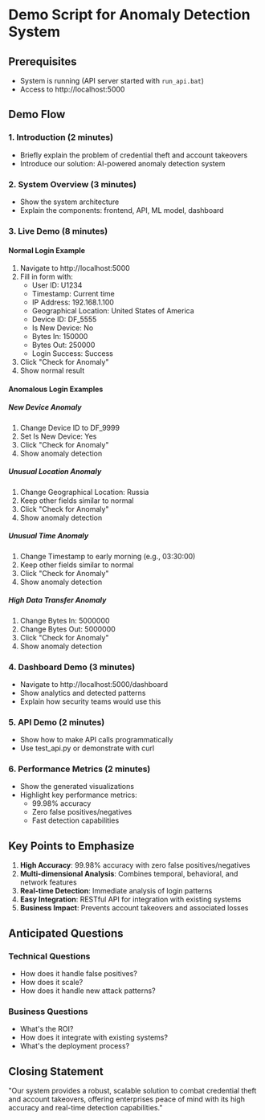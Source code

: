 # Demo Script for Anomaly Detection System

## Prerequisites
- System is running (API server started with `run_api.bat`)
- Access to http://localhost:5000

## Demo Flow

### 1. Introduction (2 minutes)
- Briefly explain the problem of credential theft and account takeovers
- Introduce our solution: AI-powered anomaly detection system

### 2. System Overview (3 minutes)
- Show the system architecture
- Explain the components: frontend, API, ML model, dashboard

### 3. Live Demo (8 minutes)

#### Normal Login Example
1. Navigate to http://localhost:5000
2. Fill in form with:
   - User ID: U1234
   - Timestamp: Current time
   - IP Address: 192.168.1.100
   - Geographical Location: United States of America
   - Device ID: DF_5555
   - Is New Device: No
   - Bytes In: 150000
   - Bytes Out: 250000
   - Login Success: Success
3. Click "Check for Anomaly"
4. Show normal result

#### Anomalous Login Examples

##### New Device Anomaly
1. Change Device ID to DF_9999
2. Set Is New Device: Yes
3. Click "Check for Anomaly"
4. Show anomaly detection

##### Unusual Location Anomaly
1. Change Geographical Location: Russia
2. Keep other fields similar to normal
3. Click "Check for Anomaly"
4. Show anomaly detection

##### Unusual Time Anomaly
1. Change Timestamp to early morning (e.g., 03:30:00)
2. Keep other fields similar to normal
3. Click "Check for Anomaly"
4. Show anomaly detection

##### High Data Transfer Anomaly
1. Change Bytes In: 5000000
2. Change Bytes Out: 5000000
3. Click "Check for Anomaly"
4. Show anomaly detection

### 4. Dashboard Demo (3 minutes)
- Navigate to http://localhost:5000/dashboard
- Show analytics and detected patterns
- Explain how security teams would use this

### 5. API Demo (2 minutes)
- Show how to make API calls programmatically
- Use test_api.py or demonstrate with curl

### 6. Performance Metrics (2 minutes)
- Show the generated visualizations
- Highlight key performance metrics:
  - 99.98% accuracy
  - Zero false positives/negatives
  - Fast detection capabilities

## Key Points to Emphasize

1. **High Accuracy**: 99.98% accuracy with zero false positives/negatives
2. **Multi-dimensional Analysis**: Combines temporal, behavioral, and network features
3. **Real-time Detection**: Immediate analysis of login patterns
4. **Easy Integration**: RESTful API for integration with existing systems
5. **Business Impact**: Prevents account takeovers and associated losses

## Anticipated Questions

### Technical Questions
- How does it handle false positives?
- How does it scale?
- How does it handle new attack patterns?

### Business Questions
- What's the ROI?
- How does it integrate with existing systems?
- What's the deployment process?

## Closing Statement
"Our system provides a robust, scalable solution to combat credential theft and account takeovers, offering enterprises peace of mind with its high accuracy and real-time detection capabilities."